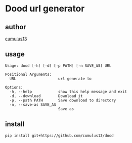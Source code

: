 # Dood url generator


## author
[cumulus13](mailto:cumulus13@gmail.com)

## usage

```bash:
Usage: dood [-h] [-d] [-p PATH] [-n SAVE_AS] URL

Positional Arguments:
  URL                   url generate to

Options:
  -h, --help            show this help message and exit
  -d, --download        Download it
  -p, --path PATH       Save download to directory
  -n, --save-as SAVE_AS
                        Save as
```

## install
```bash:
pip install git+https://github.com/cumulus13/dood
```